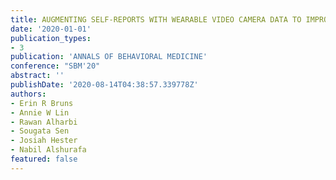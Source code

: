 ```yaml
---
title: AUGMENTING SELF-REPORTS WITH WEARABLE VIDEO CAMERA DATA TO IMPROVE DIET-RECALL
date: '2020-01-01'
publication_types:
- 3
publication: 'ANNALS OF BEHAVIORAL MEDICINE'
conference: "SBM'20"
abstract: ''
publishDate: '2020-08-14T04:38:57.339778Z'
authors:
- Erin R Bruns
- Annie W Lin
- Rawan Alharbi
- Sougata Sen
- Josiah Hester
- Nabil Alshurafa
featured: false
---
```

